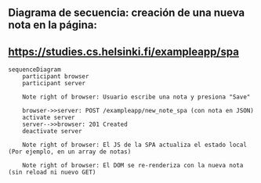 ## Diagrama de secuencia: creación de una nueva nota en la página:
## https://studies.cs.helsinki.fi/exampleapp/spa
```mermaid
sequenceDiagram
    participant browser
    participant server

    Note right of browser: Usuario escribe una nota y presiona "Save"

    browser->>server: POST /exampleapp/new_note_spa (con nota en JSON)
    activate server
    server-->>browser: 201 Created
    deactivate server

    Note right of browser: El JS de la SPA actualiza el estado local (Por ejemplo, en un array de notas)

    Note right of browser: El DOM se re-renderiza con la nueva nota (sin reload ni nuevo GET)
